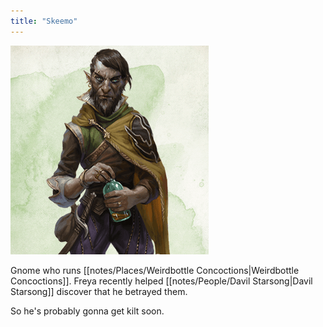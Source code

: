 ```yaml
---
title: "Skeemo"
---
```

![image|250](notes/images/20230714172051.png)

Gnome who runs [[notes/Places/Weirdbottle Concoctions|Weirdbottle Concoctions]]. Freya recently helped [[notes/People/Davil Starsong|Davil Starsong]] discover that he betrayed them.

So he's probably gonna get kilt soon.

